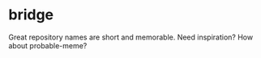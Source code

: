 # bridge
Great repository names are short and memorable. Need inspiration? How about probable-meme? 
